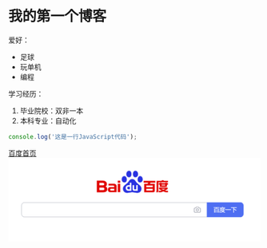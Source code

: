 # 我的第一个博客
爱好：
* 足球
* 玩单机
* 编程

学习经历：
1. 毕业院校：双非一本
2. 本科专业：自动化

```javascript
console.log('这是一行JavaScript代码');
```
[百度首页](www.baidu.com)
![这是一张图片](baidu.png)